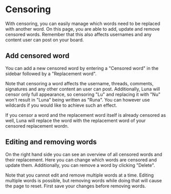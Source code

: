 # Censoring
With censoring, you can easily manage which words need to be replaced with another word. On this page, you are able to add, update and remove censored words. Remember that this also affects usernames and any content user can post on your board.

## Add censored word
You can add a new censored word by entering a "Censored word" in the sidebar followed by a "Replacement word".

Note that censoring a word affects the username, threads, comments, signatures and any other content an user can post. Additionally, Luna will censor only full appearance, so censoring "Lu" and replacing it with "Nu" won't result in "Luna" being written as "Runa". You can however use wildcards if you would like to achieve such an effect.

If you censor a word and the replacement word itself is already censored as well, Luna will replace the word with the replacement word of your censored replacement wordn.

## Editing and removing words
On the right hand side you can see an overview of all censored words and their replacement. Here you can change which words are censored and update them. Additionally, you can remove a word by clicking "Delete".

Note that you cannot edit and remove multiple words at a time. Editing multiple words is possible, but removing words while doing that will cause the page to reset. First save your changes before removing words.